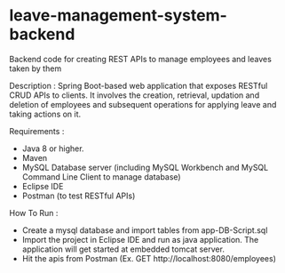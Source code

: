 # leave-management-system-backend
Backend code for creating REST APIs to manage employees and leaves taken by them

Description :
Spring Boot-based web application that exposes RESTful CRUD APIs to clients. It involves the creation, retrieval, updation and deletion of employees and subsequent operations for applying leave and taking actions on it.

Requirements : 
* Java 8 or higher.
* Maven
* MySQL Database server (including MySQL Workbench and MySQL Command Line Client to manage database)
* Eclipse IDE
* Postman (to test RESTful APIs)

How To Run :
* Create a mysql database and import tables from app-DB-Script.sql
* Import the project in Eclipse IDE and run as java application. The application will get started at embedded tomcat server.
* Hit the apis from Postman (Ex. GET http://localhost:8080/employees)
